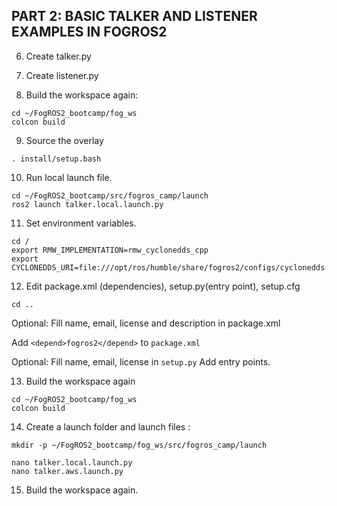 ## PART 2: BASIC TALKER AND LISTENER EXAMPLES IN FOGROS2

6. Create talker.py
7. Create listener.py

8. Build the workspace again:
```
cd ~/FogROS2_bootcamp/fog_ws
colcon build
```

9. Source the overlay
```
. install/setup.bash
```

10. Run local launch file.
```
cd ~/FogROS2_bootcamp/src/fogros_camp/launch
ros2 launch talker.local.launch.py
```

11. Set environment variables. 
```
cd /
export RMW_IMPLEMENTATION=rmw_cyclonedds_cpp
export CYCLONEDDS_URI=file:///opt/ros/humble/share/fogros2/configs/cyclonedds.ubuntu.2204.xml
```

12. Edit package.xml (dependencies), setup.py(entry point), setup.cfg
```
cd ..
```
Optional: Fill name, email, license and description in package.xml

Add `<depend>fogros2</depend>` to `package.xml`

Optional: Fill name, email, license in `setup.py`
Add entry points.


13. Build the workspace again
```
cd ~/FogROS2_bootcamp/fog_ws
colcon build
```

14. Create a launch folder and launch files : 
```
mkdir -p ~/FogROS2_bootcamp/fog_ws/src/fogros_camp/launch

nano talker.local.launch.py 
nano talker.aws.launch.py
```

15. Build the workspace again.

